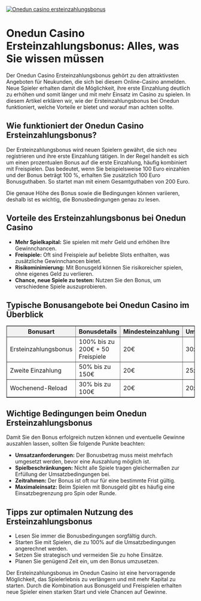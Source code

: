 [![Onedun casino ersteinzahlungsbonus](https://123-caf.pages.dev/gitsignup.png)](https://vrmoo.ru/Bt82HjjY)

<h1>Onedun Casino Ersteinzahlungsbonus: Alles, was Sie wissen müssen</h1>  <p>Der Onedun Casino Ersteinzahlungsbonus gehört zu den attraktivsten Angeboten für Neukunden, die sich bei diesem Online-Casino anmelden. Neue Spieler erhalten damit die Möglichkeit, ihre erste Einzahlung deutlich zu erhöhen und somit länger und mit mehr Einsatz im Casino zu spielen. In diesem Artikel erklären wir, wie der Ersteinzahlungsbonus bei Onedun funktioniert, welche Vorteile er bietet und worauf man achten sollte.</p>  <h2>Wie funktioniert der Onedun Casino Ersteinzahlungsbonus?</h2>  <p>Der Ersteinzahlungsbonus wird neuen Spielern gewährt, die sich neu registrieren und ihre erste Einzahlung tätigen. In der Regel handelt es sich um einen prozentualen Bonus auf die erste Einzahlung, häufig kombiniert mit Freispielen. Das bedeutet, wenn Sie beispielsweise 100 Euro einzahlen und der Bonus beträgt 100 %, erhalten Sie zusätzlich 100 Euro Bonusguthaben. So startet man mit einem Gesamtguthaben von 200 Euro.</p>  <p>Die genaue Höhe des Bonus sowie die Bedingungen können variieren, deshalb ist es wichtig, die Bonusbedingungen genau zu lesen.</p>  <h2>Vorteile des Ersteinzahlungsbonus bei Onedun Casino</h2>  <ul>   <li><strong>Mehr Spielkapital:</strong> Sie spielen mit mehr Geld und erhöhen Ihre Gewinnchancen.</li>   <li><strong>Freispiele:</strong> Oft sind Freispiele auf beliebte Slots enthalten, was zusätzliche Gewinnchancen bietet.</li>   <li><strong>Risikominimierung:</strong> Mit Bonusgeld können Sie risikoreicher spielen, ohne eigenes Geld zu verlieren.</li>   <li><strong>Chance, neue Spiele zu testen:</strong> Nutzen Sie den Bonus, um verschiedene Spiele auszuprobieren.</li> </ul>  <h2>Typische Bonusangebote bei Onedun Casino im Überblick</h2>  <table border="1" cellpadding="8" cellspacing="0" style="border-collapse: collapse; width: 100%;">   <thead>     <tr style="background-color: #f2f2f2;">       <th>Bonusart</th>       <th>Bonusdetails</th>       <th>Mindesteinzahlung</th>       <th>Umsatzbedingungen</th>     </tr>   </thead>   <tbody>     <tr>       <td>Ersteinzahlungsbonus</td>       <td>100% bis zu 200€ + 50 Freispiele</td>       <td>20€</td>       <td>30x Bonusbetrag</td>     </tr>     <tr>       <td>Zweite Einzahlung</td>       <td>50% bis zu 150€</td>       <td>20€</td>       <td>25x Bonusbetrag</td>     </tr>     <tr>       <td>Wochenend-Reload</td>       <td>30% bis zu 100€</td>       <td>20€</td>       <td>20x Bonusbetrag</td>     </tr>   </tbody> </table>  <h2>Wichtige Bedingungen beim Onedun Ersteinzahlungsbonus</h2>  <p>Damit Sie den Bonus erfolgreich nutzen können und eventuelle Gewinne auszahlen lassen, sollten Sie folgende Punkte beachten:</p>  <ul>   <li><strong>Umsatzanforderungen:</strong> Der Bonusbetrag muss meist mehrfach umgesetzt werden, bevor eine Auszahlung möglich ist.</li>   <li><strong>Spielbeschränkungen:</strong> Nicht alle Spiele tragen gleichermaßen zur Erfüllung der Umsatzbedingungen bei.</li>   <li><strong>Zeitrahmen:</strong> Der Bonus ist oft nur für eine bestimmte Frist gültig.</li>   <li><strong>Maximaleinsatz:</strong> Beim Spielen mit Bonusgeld gibt es häufig eine Einsatzbegrenzung pro Spin oder Runde.</li> </ul>  <h2>Tipps zur optimalen Nutzung des Ersteinzahlungsbonus</h2>  <ul>   <li>Lesen Sie immer die Bonusbedingungen sorgfältig durch.</li>   <li>Starten Sie mit Spielen, die zu 100% auf die Umsatzbedingungen angerechnet werden.</li>   <li>Setzen Sie strategisch und vermeiden Sie zu hohe Einsätze.</li>   <li>Planen Sie genügend Zeit ein, um den Bonus umzusetzen.</li> </ul>  <p>Der Ersteinzahlungsbonus im Onedun Casino ist eine hervorragende Möglichkeit, das Spielerlebnis zu verlängern und mit mehr Kapital zu starten. Durch die Kombination aus Bonusgeld und Freispielen erhalten neue Spieler einen starken Start und viele Chancen auf Gewinne.</p>